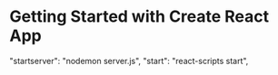 # Getting Started with Create React App

"startserver": "nodemon server.js",
"start": "react-scripts start",
